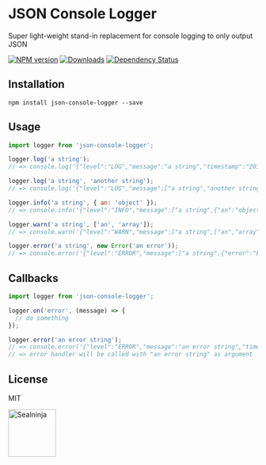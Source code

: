 # JSON Console Logger
Super light-weight stand-in replacement for console logging to only output JSON

[![NPM version](https://img.shields.io/npm/v/json-console-logger.svg?style=flat-square)](https://npmjs.org/package/json-console-logger)
[![Downloads](https://img.shields.io/npm/dm/json-console-logger.svg?style=flat-square)](https://npmjs.org/package/json-console-logger)
[![Dependency Status](https://img.shields.io/david/sealninja/json-console-logger?style=flat-square)](https://david-dm.org/sealninja/json-console-logger)

## Installation

```
npm install json-console-logger --save
```

## Usage

```javascript
import logger from 'json-console-logger';

logger.log('a string');
// => console.log('{"level":"LOG","message":"a string","timestamp":"2017-10-19T13:17:05.065Z"}');

logger.log('a string', 'another string');
// => console.log('{"level":"LOG","message":["a string","another string"],"timestamp":"2017-10-19T13:17:05.065Z"}');

logger.info('a string', { an: 'object' });
// => console.info('{"level":"INFO","message":["a string",{"an":"object"}],"timestamp":"2017-10-19T13:17:05.065Z"}');

logger.warn('a string', ['an', 'array']);
// => console.warn('{"level":"WARN","message":["a string",["an","array"]],"timestamp":"2017-10-19T13:17:05.065Z"}');

logger.error('a string', new Error('an error'));
// => console.error('{"level":"ERROR","message":["a string",{"error":"Error","message":"an error","stack":"..."}],"timestamp":"2017-10-19T13:17:05.065Z"}');
```

## Callbacks

```javascript
import logger from 'json-console-logger';

logger.on('error', (message) => {
  // do something
});

logger.error('an error string');
// => console.error('{"level":"ERROR","message":"an error string","timestamp":"2017-10-19T13:17:05.065Z"}');
// => error handler will be called with "an error string" as argument
```

[version-image]: https://img.shields.io/npm/v/json-console-logger.svg

[npm-url]: https://npmjs.org/package/json-console-logger

## License

MIT

<a href="https://sealninja.com"><img src="https://sealninja.com/assets/badge.png" alt="Sealninja" height="96"></a>
